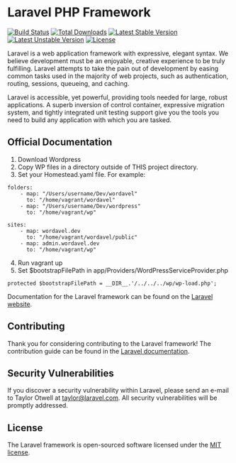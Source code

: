 # Laravel PHP Framework

[![Build Status](https://travis-ci.org/laravel/framework.svg)](https://travis-ci.org/laravel/framework)
[![Total Downloads](https://poser.pugx.org/laravel/framework/d/total.svg)](https://packagist.org/packages/laravel/framework)
[![Latest Stable Version](https://poser.pugx.org/laravel/framework/v/stable.svg)](https://packagist.org/packages/laravel/framework)
[![Latest Unstable Version](https://poser.pugx.org/laravel/framework/v/unstable.svg)](https://packagist.org/packages/laravel/framework)
[![License](https://poser.pugx.org/laravel/framework/license.svg)](https://packagist.org/packages/laravel/framework)

Laravel is a web application framework with expressive, elegant syntax. We believe development must be an enjoyable, creative experience to be truly fulfilling. Laravel attempts to take the pain out of development by easing common tasks used in the majority of web projects, such as authentication, routing, sessions, queueing, and caching.

Laravel is accessible, yet powerful, providing tools needed for large, robust applications. A superb inversion of control container, expressive migration system, and tightly integrated unit testing support give you the tools you need to build any application with which you are tasked.

## Official Documentation

1. Download Wordpress
2. Copy WP files in a directory outside of THIS project directory.
3. Set your Homestead.yaml file. For example:
```
folders:
    - map: "/Users/username/Dev/wordavel"
      to: "/home/vagrant/wordavel"
    - map: "/Users/username/Dev/wordpress"
      to: "/home/vagrant/wp"

sites:
    - map: wordavel.dev
      to: "/home/vagrant/wordavel/public"
    - map: admin.wordavel.dev
      to: "/home/vagrant/wp"
```

4. Run vagrant up
5. Set $bootstrapFilePath in app/Providers/WordPressServiceProvider.php
```
protected $bootstrapFilePath = __DIR__.'/../../../wp/wp-load.php';
```


Documentation for the Laravel framework can be found on the [Laravel website](http://laravel.com/docs).

## Contributing

Thank you for considering contributing to the Laravel framework! The contribution guide can be found in the [Laravel documentation](http://laravel.com/docs/contributions).

## Security Vulnerabilities

If you discover a security vulnerability within Laravel, please send an e-mail to Taylor Otwell at taylor@laravel.com. All security vulnerabilities will be promptly addressed.

## License

The Laravel framework is open-sourced software licensed under the [MIT license](http://opensource.org/licenses/MIT).
